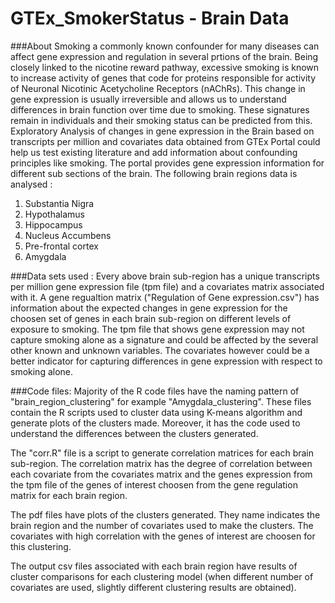 # GTEx_SmokerStatus - Brain Data

###About
Smoking a commonly known confounder for many diseases can affect gene expression and regulation in several prtions of the brain. Being closely linked to the nicotine reward pathway, excessive smoking is known to increase activity of genes that code for proteins responsible for activity of Neuronal Nicotinic Acetycholine Receptors (nAChRs). This change in gene expression is usually irreversible and allows us to understand differences in brain function over time due to smoking. These signatures remain in individuals and their smoking status can be predicted from this. Exploratory Analysis of changes in gene expression in the Brain based on transcripts per million and covariates data obtained from GTEx Portal could help us test existing literature and add information about confounding principles like smoking. The portal provides gene expression information for different sub sections of the brain. The following brain regions data is analysed :

1. Substantia Nigra
2. Hypothalamus
3. Hippocampus
4. Nucleus Accumbens
5. Pre-frontal cortex
6. Amygdala


###Data sets used :
Every above brain sub-region has a unique transcripts per million gene expression file (tpm file) and a covariates matrix associated with it. A gene regualtion matrix  ("Regulation of Gene expression.csv") has information about the expected changes in gene expression for the choosen set of genes in each brain sub-region on different levels of exposure to smoking. The tpm file that shows gene expression may not capture smoking alone as a signature and could be affected by the several other known and unknown variables. The covariates however could be a better indicator for capturing differences in gene expression with respect to smoking alone. 

###Code files:
Majority of the R code files have the naming pattern of "brain_region_clustering" for example "Amygdala_clustering". These files contain the R scripts used to cluster data using K-means algorithm and generate plots of the clusters made. Moreover, it has the code used to understand the differences between the clusters generated. 

The "corr.R" file is a script to generate correlation matrices for each brain sub-region. The correlation matrix has the degree of correlation between each covariate from the covariates matrix and the genes expression from the tpm file of the genes of interest choosen from the gene regulation matrix for each brain region.

The pdf files have plots of the clusters generated. They name indicates the brain region and the number of covariates used to make the clusters. The covariates with high correlation with the genes of interest are choosen for this clustering. 

The output csv files associated with each brain region have results of cluster comparisons for each clustering model (when different number of covariates are used, slightly different clustering results are obtained). 
